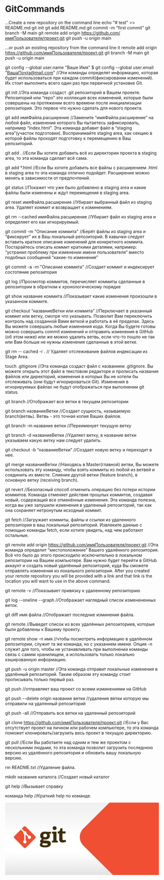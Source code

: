 # GitCommands


…Create a new repository on the command line
echo "# test" >> README.md
git init
git add README.md
git commit -m "first commit"
git branch -M main
git remote add origin https://github.com/имяПользователя/проект.git
git push -u origin main

…or push an existing repository from the command line
it remote add origin https://github.com/имяПользователя/проект.git
git branch -M main
git push -u origin main

 git config --global user.name "Ваше Имя"
$ git config --global user.email "ВашаПочта@mail.com"
//Эти команды определят информацию, которая будет использоваться при каждом commit(фиксировании изменений). Их стоит выполнить всего один раз при первичной установке Git.

 git init 
//Эта команда создаст .git репозиторий в Вашем проекте. Репозиторий или “repo” это коллекция всех изменений, которые были совершены на протяжении всего времени после инициализации репозитория. Это первое что нужно сделать для нового проекта.

 git add имяФайла.расширение 
//Замените “имяФайла.расширение” на любой файл, изменения которого Вы пытаетесь зафиксировать, например “index.html”. Эта команда добавит файл в “staging area”(участок подготовки). Воспринимайте staging area, как секцию в которой файлы проходят подготовку к перемещению в Ваш репозиторий.

 git add .
//Если Вы хотите добавить всё из директории проекта в staging area, то эта команда сделает всё сама.

 git add *.html
//Если Вы хотите добавить все файлы с расширением .html в staging area то эта команда отлично подойдет. Расширение можно менять в зависимости от предпочтений.

 git status
//Покажет что уже было добавлено в staging area и какие файлы были изменены и ждут перемещения в staging area.

 git reset имяФайла.расширение
//Убирает выбранный файл из staging area. Удаляет коммит и возвращает к изминениям.

 git rm --cached имяФайла.расширение
//Убирает файл из staging area и определяет его как игнорируемый.

 git commit -m "Описание коммита"
//Берёт файлы из staging area и “фиксирует” их в Ваш локальный репозиторий. В кавычки следует вставить краткое описание изменений для конкретного коммита. Постарайтесь описать коммит краткими деталями, например: “устранил проблему при изменении имени пользователя” вместо подобных сообщений “какие-то изменения”

 git commit -a -m "Описание коммита"
//Создает коммит и индексирует состотяние репозитория

 git log
//Просмотор коммитов, перечисляет коммиты сделанные в репозитории в обратном к хронологическому порядке

 git show название коммита
//Показывает какие изменения произошли в указанном коммите.

 git checkout “названиеВетки или коммита”
//Перключает в указанный коммит или ветку, смотря что указывать. Позволит Вам переключить контроль над созданной Вами веткой и работать в её пределах. Здесь Вы можете совершать любые изменения кода. Когда Вы будете готовы можно совершить commit изменений и отправить изменения в GitHub (об этом ниже) или же можно удалить ветвь, если что-то пошло не так или Вам больше не нужны изменения сделанные в этой ветке.

 git rm -- cached -r .
// Удаляет отслеживание файлов индексации из Stage Area.

 touch .gitignore
//Эта команда создаст файл с названием .gitignore. Вы можете открыть этот файл в текстовом редакторе и прописать названия файлов или директорий, изменения в которых Вы не хотели бы отслеживать (они будут игнорироваться Git). Изменения в игнорируемых файлах не будут отображаться при выполнении git status.

 git branch
//Отображает все ветки в текущем репозитории

 git branch названиеВетки
//Создает сущность, называемую branch(ветвь). Ветвь - это точная копия Ваших файлов.

 git branch -m название ветки
//Переименует текущую ветку

 git branch -d названиеВетки
//Удаляет ветку, в название ветки указываем какую ветку нам следует удалить.

 git checkout -b “названиеВетки”
//Создает новую ветку и переходит в нее.

 git merge названиеВетки
//Находясь в Master(главной) ветви, Вы можете использовать эту команду, чтобы взять коммиты из любой из ветвей и соединить их вместе. Слияние другой ветки (feature branch), в основную ветку (receiving branch).

 git revert
//Безопасный способ отменить операцию без потери истории коммитов. Команда отменяет действия прошлых коммитов, создавая новый, содержащий все отменённые изменения. Эта команда полезна, когда вы уже запушили изменения в удаленный репозиторий, так как она сохраняет нетронутым исходный коммит.

 git fetch
//Загружает коммиты, файлы и ссылки из удаленного репозитория в ваш локальный репозиторий. Извлеките данные с помощью команды fetch, если хотите увидеть, над чем работают остальные.

 git remote add origin https://github.com/имяПользователя/проект.git
//Эта команда определит “местоположение” Вашего удалённого репозитория. Всё что было до этого происходило исключительно в локальном репозитории на Вашем компьютере. Вам нужно будет перейти в GitHub аккаунт и создать новый удалённый репозиторий, куда Вы сможете отправлять изменения из локального репозитория. After you created your remote repository you will be provided with a link and that link is the location you will want to use in the above command.

 git remote -v
//Показывает привязку к удаленному репозиторию 

 git log --oneline --graph
//Отображает наглядный список изменененных веток.

 git diff имя файла
//Отображает последние изминения файла.

 git remote
//Выведет список из всех удалённых репозиториев, которые были добавлены к Вашему проекту.

 git remote show -n имя
//чтобы посмотреть информацию в удалённом репозитории, служит та же команда, но с указанием имени. Опция -n служит для того, чтобы не устанавливать при выполнении команды связь с самим хранилищем, а использовать только локально кэшированную информацию.

 git push -u origin master
//Эта команда отправит локальные изменения в удалённый репозиторий. Таким образом эту команду стоит прописывать только первый раз.

 git push
//отправляет ваш проект со всеми изминениями на GitHub

 git push --delete origin название ветки
//удаление ветки которую мы отправили на удаленный репозиторий

 git push -all
//Отправить все ветки на удаленный репозиторий

 git clone https://github.com/имяПользователя/проект.git
//Если у Вас отсутствует проект на личном или рабочем компьютере, то эта команда поможет клонировать/загрузить весь проект в текущую директорию.

 git pull
//Если Вы работаете над одним и тем же проектом с несколькими людьми, то эта команда позволит загрузить последнюю версию из удалённого репозитория и обновить вашу локальную версию.

 rm README.txt
//Удаление файла.

 mkdir название каталога
//Создает новый каталог

 git help 
//Вызывает справку

 команда help
//Краткий help по команде.

![picture1.](git-2.jpg)


